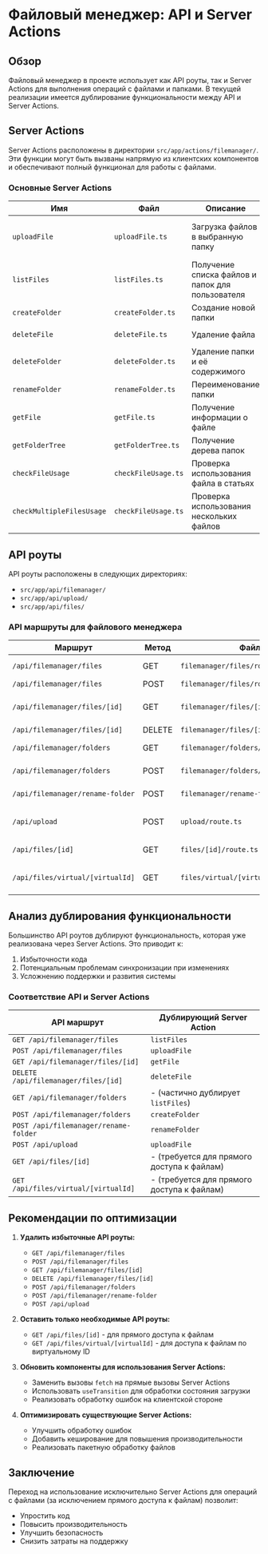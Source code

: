 # Файловый менеджер: API и Server Actions

## Обзор

Файловый менеджер в проекте использует как API роуты, так и Server Actions для выполнения операций с файлами и папками. В текущей реализации имеется дублирование функциональности между API и Server Actions.

## Server Actions

Server Actions расположены в директории `src/app/actions/filemanager/`. Эти функции могут быть вызваны напрямую из клиентских компонентов и обеспечивают полный функционал для работы с файлами.

### Основные Server Actions

| Имя | Файл | Описание | Параметры |
|-----|------|----------|-----------|
| `uploadFile` | `uploadFile.ts` | Загрузка файлов в выбранную папку | `formData`: FormData с файлами и folderId |
| `listFiles` | `listFiles.ts` | Получение списка файлов и папок для пользователя | `folderId`, `page`, `limit` |
| `createFolder` | `createFolder.ts` | Создание новой папки | `name`, `parentId` |
| `deleteFile` | `deleteFile.ts` | Удаление файла | `fileId`, `force` |
| `deleteFolder` | `deleteFolder.ts` | Удаление папки и её содержимого | `folderId`, `force` |
| `renameFolder` | `renameFolder.ts` | Переименование папки | `folderId`, `newName` |
| `getFile` | `getFile.ts` | Получение информации о файле | `fileId` |
| `getFolderTree` | `getFolderTree.ts` | Получение дерева папок | - |
| `checkFileUsage` | `checkFileUsage.ts` | Проверка использования файла в статьях | `fileId` |
| `checkMultipleFilesUsage` | `checkFileUsage.ts` | Проверка использования нескольких файлов | `fileIds` |

## API роуты

API роуты расположены в следующих директориях:
- `src/app/api/filemanager/`
- `src/app/api/upload/`
- `src/app/api/files/`

### API маршруты для файлового менеджера

| Маршрут | Метод | Файл | Описание | 
|---------|-------|------|----------|
| `/api/filemanager/files` | GET | `filemanager/files/route.ts` | Получение списка файлов |
| `/api/filemanager/files` | POST | `filemanager/files/route.ts` | Загрузка файлов |
| `/api/filemanager/files/[id]` | GET | `filemanager/files/[id]/route.ts` | Получение информации о файле |
| `/api/filemanager/files/[id]` | DELETE | `filemanager/files/[id]/route.ts` | Удаление файла |
| `/api/filemanager/folders` | GET | `filemanager/folders/route.ts` | Получение списка папок |
| `/api/filemanager/folders` | POST | `filemanager/folders/route.ts` | Создание новой папки |
| `/api/filemanager/rename-folder` | POST | `filemanager/rename-folder/route.ts` | Переименование папки |
| `/api/upload` | POST | `upload/route.ts` | Загрузка файла (устаревший метод) |
| `/api/files/[id]` | GET | `files/[id]/route.ts` | Получение файла по ID |
| `/api/files/virtual/[virtualId]` | GET | `files/virtual/[virtualId]/route.ts` | Получение файла по виртуальному ID |

## Анализ дублирования функциональности

Большинство API роутов дублируют функциональность, которая уже реализована через Server Actions. Это приводит к:

1. Избыточности кода
2. Потенциальным проблемам синхронизации при изменениях
3. Усложнению поддержки и развития системы

### Соответствие API и Server Actions

| API маршрут | Дублирующий Server Action |
|-------------|---------------------------|
| `GET /api/filemanager/files` | `listFiles` |
| `POST /api/filemanager/files` | `uploadFile` |
| `GET /api/filemanager/files/[id]` | `getFile` |
| `DELETE /api/filemanager/files/[id]` | `deleteFile` |
| `GET /api/filemanager/folders` | - (частично дублирует `listFiles`) |
| `POST /api/filemanager/folders` | `createFolder` |
| `POST /api/filemanager/rename-folder` | `renameFolder` |
| `POST /api/upload` | `uploadFile` |
| `GET /api/files/[id]` | - (требуется для прямого доступа к файлам) |
| `GET /api/files/virtual/[virtualId]` | - (требуется для прямого доступа к файлам) |

## Рекомендации по оптимизации

1. **Удалить избыточные API роуты:**
   - `GET /api/filemanager/files`
   - `POST /api/filemanager/files`
   - `GET /api/filemanager/files/[id]`
   - `DELETE /api/filemanager/files/[id]`
   - `POST /api/filemanager/folders`
   - `POST /api/filemanager/rename-folder`
   - `POST /api/upload`

2. **Оставить только необходимые API роуты:**
   - `GET /api/files/[id]` - для прямого доступа к файлам
   - `GET /api/files/virtual/[virtualId]` - для доступа к файлам по виртуальному ID

3. **Обновить компоненты для использования Server Actions:**
   - Заменить вызовы `fetch` на прямые вызовы Server Actions
   - Использовать `useTransition` для обработки состояния загрузки
   - Реализовать обработку ошибок на клиентской стороне

4. **Оптимизировать существующие Server Actions:**
   - Улучшить обработку ошибок
   - Добавить кеширование для повышения производительности
   - Реализовать пакетную обработку файлов

## Заключение

Переход на использование исключительно Server Actions для операций с файлами (за исключением прямого доступа к файлам) позволит:
- Упростить код
- Повысить производительность
- Улучшить безопасность
- Снизить затраты на поддержку